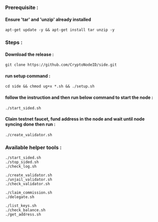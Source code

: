 ### Prerequisite :
#### Ensure 'tar' and 'unzip' already installed
    apt-get update -y && apt-get install tar unzip -y
### Steps :
#### Download the release :
    git clone https://github.com/CryptoNodeID/side.git
#### run setup command : 
    cd side && chmod ug+x *.sh && ./setup.sh
#### follow the instruction and then run below command to start the node :
    ./start_sided.sh
#### Claim testnet faucet, fund address in the node and wait until node syncing done then run :
    ./create_validator.sh
### Available helper tools :
    ./start_sided.sh
    ./stop_sided.sh
    ./check_log.sh
    
    ./create_validator.sh
    ./unjail_validator.sh
    ./check_validator.sh

    ./claim_commission.sh
    ./delegate.sh

    ./list_keys.sh
    ./check_balance.sh
    ./get_address.sh